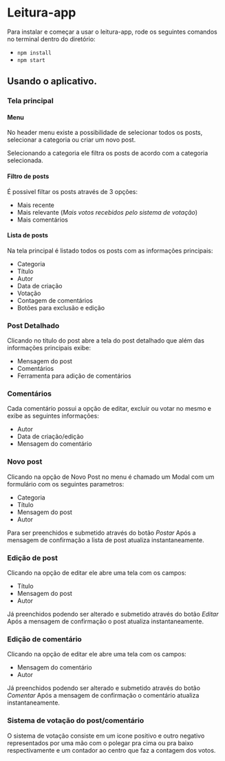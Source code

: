 # Leitura-app

Para instalar e começar a usar o leitura-app, rode os seguintes comandos no terminal dentro do diretório:

* `npm install`
* `npm start`

## Usando o aplicativo.

### Tela principal

#### Menu
No header menu existe a possibilidade de selecionar todos os posts, selecionar a categoria ou criar um novo post.

Selecionando a categoria ele filtra os posts de acordo com a categoria selecionada.

#### Filtro de posts
É possivel filtar os posts através de 3 opções:

* Mais recente 
* Mais relevante (_Mais votos recebidos pelo sistema de votação_)
* Mais comentários

#### Lista de posts
Na tela principal é listado todos os posts com as informações principais: 

* Categoria
* Título
* Autor
* Data de criação
* Votação
* Contagem de comentários
* Botões para exclusão e edição

### Post Detalhado
Clicando no título do post abre a tela do post detalhado que além das informações principais exibe:

* Mensagem do post
* Comentários
* Ferramenta para adição de comentários

### Comentários
Cada comentário possui a opção de editar, excluir ou votar no mesmo e exibe as seguintes informações:

* Autor
* Data de criação/edição
* Mensagem do comentário

### Novo post
Clicando na opção de Novo Post no menu é chamado um Modal com um formulário com os seguintes parametros:

* Categoria
* Título
* Mensagem do post
* Autor

Para ser preenchidos e submetido através do botão *Postar*
Após a mensagem de confirmação a lista de post atualiza instantaneamente.

### Edição de post
Clicando na opção de editar ele abre uma tela com os campos:

* Título
* Mensagem do post
* Autor

Já preenchidos podendo ser alterado e submetido através do botão *Editar*
Após a mensagem de confirmação o post atualiza instantaneamente.

### Edição de comentário
Clicando na opção de editar ele abre uma tela com os campos:

* Mensagem do comentário
* Autor

Já preenchidos podendo ser alterado e submetido através do botão *Comentar*
Após a mensagem de confirmação o comentário atualiza instantaneamente.

### Sistema de votação do post/comentário
O sistema de votação consiste em um icone positivo e outro negativo representados por uma mão com o polegar pra cima ou pra baixo respectivamente e um contador ao centro que faz a contagem dos votos.


















